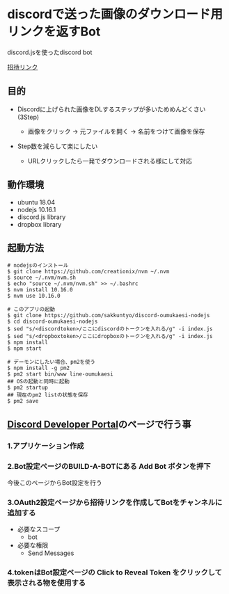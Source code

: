 # discordで送った画像のダウンロード用リンクを返すBot

discord.jsを使ったdiscord bot

[招待リンク](https://discordapp.com/api/oauth2/authorize?client_id=620442080606683151&permissions=34816&scope=bot)

## 目的

- Discordに上げられた画像をDLするステップが多いためめんどくさい(3Step)
  - 画像をクリック -> 元ファイルを開く -> 名前をつけて画像を保存

- Step数を減らして楽にしたい
  - URLクリックしたら一発でダウンロードされる様にして対応

## 動作環境

- ubuntu 18.04
- nodejs 10.16.1
- discord.js library
- dropbox library

## 起動方法

```
# nodejsのインストール
$ git clone https://github.com/creationix/nvm ~/.nvm
$ source ~/.nvm/nvm.sh
$ echo "source ~/.nvm/nvm.sh" >> ~/.bashrc
$ nvm install 10.16.0
$ nvm use 10.16.0

# このアプリの起動
$ git clone https://github.com/sakkuntyo/discord-oumukaesi-nodejs
$ cd discord-oumukaesi-nodejs
$ sed "s/<discordtoken>/ここにdiscordのトークンを入れる/g" -i index.js
$ sed "s/<dropboxtoken>/ここにdropboxのトークンを入れる/g" -i index.js
$ npm install
$ npm start

# デーモンにしたい場合、pm2を使う
$ npm install -g pm2
$ pm2 start bin/www line-oumukaesi
## OSの起動と同時に起動
$ pm2 startup
## 現在のpm2 listの状態を保存
$ pm2 save
```

## [Discord Developer Portal](https://discordapp.com/developers/)のページで行う事

### 1.アプリケーション作成

### 2.Bot設定ページのBUILD-A-BOTにある Add Bot ボタンを押下

今後このページからBot設定を行う

### 3.OAuth2設定ページから招待リンクを作成してBotをチャンネルに追加する

- 必要なスコープ
  - bot
- 必要な権限
  - Send Messages

### 4.tokenはBot設定ページの Click to Reveal Token をクリックして表示される物を使用する
